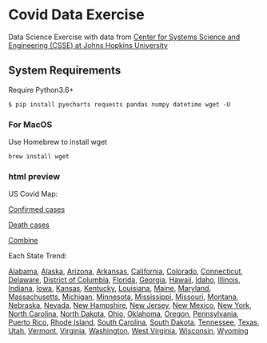 # Covid Data Exercise
Data Science Exercise with data from [Center for Systems Science and Engineering (CSSE) at Johns Hopkins University](https://github.com/CSSEGISandData/COVID-19)

## System Requirements
Require  Python3.6+

```shell
$ pip install pyecharts requests pandas numpy datetime wget -U

```
### For MacOS
Use Homebrew to install wget
```shell
brew install wget
```
### html preview

US Covid Map:

[Confirmed cases](https://htmlpreview.github.io/?https://github.com/JiaZhou-PU/JiaZhou-PU.github.io/blob/main/UScovid_confirmed.html)

[Death cases](https://htmlpreview.github.io/?https://github.com/JiaZhou-PU/JiaZhou-PU.github.io/blob/main/UScovid_death.html)

[Combine](https://htmlpreview.github.io/?https://github.com/JiaZhou-PU/JiaZhou-PU.github.io/blob/main/UScovid_combine.html)



Each State Trend:

[Alabama](https://htmlpreview.github.io/?https://github.com/JiaZhou-PU/JiaZhou-PU.github.io/blob/main/eachstate/Alabama.html), 
[Alaska](https://htmlpreview.github.io/?https://github.com/JiaZhou-PU/JiaZhou-PU.github.io/blob/main/eachstate/Alaska.html), 
[Arizona](https://htmlpreview.github.io/?https://github.com/JiaZhou-PU/JiaZhou-PU.github.io/blob/main/eachstate/Arizona.html), 
[Arkansas](https://htmlpreview.github.io/?https://github.com/JiaZhou-PU/JiaZhou-PU.github.io/blob/main/eachstate/Arkansas.html), 
[California](https://htmlpreview.github.io/?https://github.com/JiaZhou-PU/JiaZhou-PU.github.io/blob/main/eachstate/California.html), 
[Colorado](https://htmlpreview.github.io/?https://github.com/JiaZhou-PU/JiaZhou-PU.github.io/blob/main/eachstate/Colorado.html), 
[Connecticut](https://htmlpreview.github.io/?https://github.com/JiaZhou-PU/JiaZhou-PU.github.io/blob/main/eachstate/Connecticut.html), 
[Delaware](https://htmlpreview.github.io/?https://github.com/JiaZhou-PU/JiaZhou-PU.github.io/blob/main/eachstate/Delaware.html), 
[District of Columbia](https://htmlpreview.github.io/?https://github.com/JiaZhou-PU/JiaZhou-PU.github.io/blob/main/eachstate/District%20of%20Columbia.html), 
[Florida](https://htmlpreview.github.io/?https://github.com/JiaZhou-PU/JiaZhou-PU.github.io/blob/main/eachstate/Florida.html), 
[Georgia](https://htmlpreview.github.io/?https://github.com/JiaZhou-PU/JiaZhou-PU.github.io/blob/main/eachstate/Georgia.html), 
[Hawaii](https://htmlpreview.github.io/?https://github.com/JiaZhou-PU/JiaZhou-PU.github.io/blob/main/eachstate/Hawaii.html), 
[Idaho](https://htmlpreview.github.io/?https://github.com/JiaZhou-PU/JiaZhou-PU.github.io/blob/main/eachstate/Idaho.html), 
[Illinois](https://htmlpreview.github.io/?https://github.com/JiaZhou-PU/JiaZhou-PU.github.io/blob/main/eachstate/Illinois.html), 
[Indiana](https://htmlpreview.github.io/?https://github.com/JiaZhou-PU/JiaZhou-PU.github.io/blob/main/eachstate/Indiana.html), 
[Iowa](https://htmlpreview.github.io/?https://github.com/JiaZhou-PU/JiaZhou-PU.github.io/blob/main/eachstate/Iowa.html), 
[Kansas](https://htmlpreview.github.io/?https://github.com/JiaZhou-PU/JiaZhou-PU.github.io/blob/main/eachstate/Kansas.html), 
[Kentucky](https://htmlpreview.github.io/?https://github.com/JiaZhou-PU/JiaZhou-PU.github.io/blob/main/eachstate/Kentucky.html), 
[Louisiana](https://htmlpreview.github.io/?https://github.com/JiaZhou-PU/JiaZhou-PU.github.io/blob/main/eachstate/Louisiana.html), 
[Maine](https://htmlpreview.github.io/?https://github.com/JiaZhou-PU/JiaZhou-PU.github.io/blob/main/eachstate/Maine.html), 
[Maryland](https://htmlpreview.github.io/?https://github.com/JiaZhou-PU/JiaZhou-PU.github.io/blob/main/eachstate/Maryland.html), 
[Massachusetts](https://htmlpreview.github.io/?https://github.com/JiaZhou-PU/JiaZhou-PU.github.io/blob/main/eachstate/Massachusetts.html), 
[Michigan](https://htmlpreview.github.io/?https://github.com/JiaZhou-PU/JiaZhou-PU.github.io/blob/main/eachstate/Michigan.html), 
[Minnesota](https://htmlpreview.github.io/?https://github.com/JiaZhou-PU/JiaZhou-PU.github.io/blob/main/eachstate/Minnesota.html), 
[Mississippi](https://htmlpreview.github.io/?https://github.com/JiaZhou-PU/JiaZhou-PU.github.io/blob/main/eachstate/Mississippi.html), 
[Missouri](https://htmlpreview.github.io/?https://github.com/JiaZhou-PU/JiaZhou-PU.github.io/blob/main/eachstate/Missouri.html), 
[Montana](https://htmlpreview.github.io/?https://github.com/JiaZhou-PU/JiaZhou-PU.github.io/blob/main/eachstate/Montana.html), 
[Nebraska](https://htmlpreview.github.io/?https://github.com/JiaZhou-PU/JiaZhou-PU.github.io/blob/main/eachstate/Nebraska.html), 
[Nevada](https://htmlpreview.github.io/?https://github.com/JiaZhou-PU/JiaZhou-PU.github.io/blob/main/eachstate/Nevada.html), 
[New Hampshire](https://htmlpreview.github.io/?https://github.com/JiaZhou-PU/JiaZhou-PU.github.io/blob/main/eachstate/New%20Hampshire.html), 
[New Jersey](https://htmlpreview.github.io/?https://github.com/JiaZhou-PU/JiaZhou-PU.github.io/blob/main/eachstate/New%20Jersey.html), 
[New Mexico](https://htmlpreview.github.io/?https://github.com/JiaZhou-PU/JiaZhou-PU.github.io/blob/main/eachstate/New%20Mexico.html), 
[New York](https://htmlpreview.github.io/?https://github.com/JiaZhou-PU/JiaZhou-PU.github.io/blob/main/eachstate/New%20York.html), 
[North Carolina](https://htmlpreview.github.io/?https://github.com/JiaZhou-PU/JiaZhou-PU.github.io/blob/main/eachstate/North%20Carolina.html), 
[North Dakota](https://htmlpreview.github.io/?https://github.com/JiaZhou-PU/JiaZhou-PU.github.io/blob/main/eachstate/North%20Dakota.html), 
[Ohio](https://htmlpreview.github.io/?https://github.com/JiaZhou-PU/JiaZhou-PU.github.io/blob/main/eachstate/Ohio.html), 
[Oklahoma](https://htmlpreview.github.io/?https://github.com/JiaZhou-PU/JiaZhou-PU.github.io/blob/main/eachstate/Oklahoma.html), 
[Oregon](https://htmlpreview.github.io/?https://github.com/JiaZhou-PU/JiaZhou-PU.github.io/blob/main/eachstate/Oregon.html), 
[Pennsylvania](https://htmlpreview.github.io/?https://github.com/JiaZhou-PU/JiaZhou-PU.github.io/blob/main/eachstate/Pennsylvania.html), 
[Puerto Rico](https://htmlpreview.github.io/?https://github.com/JiaZhou-PU/JiaZhou-PU.github.io/blob/main/eachstate/Puerto%20Rico.html), 
[Rhode Island](https://htmlpreview.github.io/?https://github.com/JiaZhou-PU/JiaZhou-PU.github.io/blob/main/eachstate/Rhode%20Island.html), 
[South Carolina](https://htmlpreview.github.io/?https://github.com/JiaZhou-PU/JiaZhou-PU.github.io/blob/main/eachstate/South%20Carolina.html), 
[South Dakota](https://htmlpreview.github.io/?https://github.com/JiaZhou-PU/JiaZhou-PU.github.io/blob/main/eachstate/South%20Dakota.html), 
[Tennessee](https://htmlpreview.github.io/?https://github.com/JiaZhou-PU/JiaZhou-PU.github.io/blob/main/eachstate/Tennessee.html), 
[Texas](https://htmlpreview.github.io/?https://github.com/JiaZhou-PU/JiaZhou-PU.github.io/blob/main/eachstate/Texas.html), 
[Utah](https://htmlpreview.github.io/?https://github.com/JiaZhou-PU/JiaZhou-PU.github.io/blob/main/eachstate/Utah.html), 
[Vermont](https://htmlpreview.github.io/?https://github.com/JiaZhou-PU/JiaZhou-PU.github.io/blob/main/eachstate/Vermont.html), 
[Virginia](https://htmlpreview.github.io/?https://github.com/JiaZhou-PU/JiaZhou-PU.github.io/blob/main/eachstate/Virginia.html), 
[Washington](https://htmlpreview.github.io/?https://github.com/JiaZhou-PU/JiaZhou-PU.github.io/blob/main/eachstate/Washington.html), 
[West Virginia](https://htmlpreview.github.io/?https://github.com/JiaZhou-PU/JiaZhou-PU.github.io/blob/main/eachstate/West%20Virginia.html), 
[Wisconsin](https://htmlpreview.github.io/?https://github.com/JiaZhou-PU/JiaZhou-PU.github.io/blob/main/eachstate/Wisconsin.html), 
[Wyoming](https://htmlpreview.github.io/?https://github.com/JiaZhou-PU/JiaZhou-PU.github.io/blob/main/eachstate/Wyoming.html)


